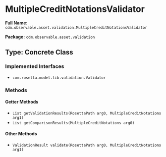 # MultipleCreditNotationsValidator

**Full Name:** `cdm.observable.asset.validation.MultipleCreditNotationsValidator`

**Package:** `cdm.observable.asset.validation`

## Type: Concrete Class

### Implemented Interfaces

- `com.rosetta.model.lib.validation.Validator`

### Methods

#### Getter Methods

- `List getValidationResults(RosettaPath arg0, MultipleCreditNotations arg1)`
- `List getComparisonResults(MultipleCreditNotations arg0)`

#### Other Methods

- `ValidationResult validate(RosettaPath arg0, MultipleCreditNotations arg1)`

